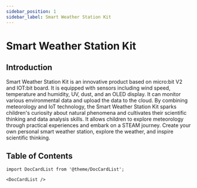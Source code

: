 ```yaml
---
sidebar_position: 1
sidebar_label: Smart Weather Station Kit
---
```


# Smart Weather Station Kit

## Introduction

Smart Weather Station Kit is an innovative product based on micro:bit V2 and IOT:bit board. It is equipped with sensors including wind speed, temperature and humidity, UV, dust, and an OLED display. It can monitor various environmental data and upload the data to the cloud. By combining meteorology and IoT technology, the Smart Weather Station Kit sparks children's curiosity about natural phenomena and cultivates their scientific thinking and data analysis skills. It allows children to explore meteorology through practical experiences and embark on a STEAM journey.
Create your own personal smart weather station, explore the weather, and inspire scientific thinking.

## Table of Contents

```mdx-code-block
import DocCardList from '@theme/DocCardList';

<DocCardList />
```
